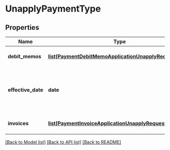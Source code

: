 # UnapplyPaymentType

## Properties
Name | Type | Description | Notes
------------ | ------------- | ------------- | -------------
**debit_memos** | [**list[PaymentDebitMemoApplicationUnapplyRequestType]**](PaymentDebitMemoApplicationUnapplyRequestType.md) | Container for debit memos.  | [optional] 
**effective_date** | **date** | The date when the payment is unapplied, in &#x60;yyyy-mm-dd&#x60; format.  | [optional] 
**invoices** | [**list[PaymentInvoiceApplicationUnapplyRequestType]**](PaymentInvoiceApplicationUnapplyRequestType.md) | Container for invoices.  | [optional] 

[[Back to Model list]](../README.md#documentation-for-models) [[Back to API list]](../README.md#documentation-for-api-endpoints) [[Back to README]](../README.md)


